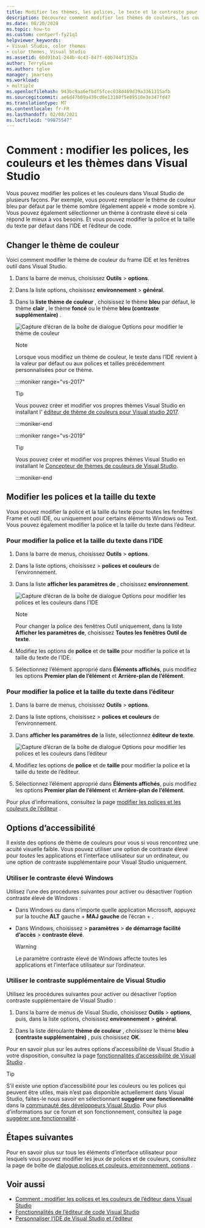 ```yaml
---
title: Modifier les thèmes, les polices, le texte et le contraste pour l’accessibilité
description: Découvrez comment modifier les thèmes de couleurs, les couleurs de police, les tailles de texte et les couleurs de contraste supplémentaires de Visual Studio pour des raisons de simplicité d’utilisation et d’accessibilité.
ms.date: 08/20/2020
ms.topic: how-to
ms.custom: contperf-fy21q1
helpviewer_keywords:
- Visual Studio, color themes
- color themes, Visual Studio
ms.assetid: 60d91ba1-244b-4c43-847f-60b744f1352a
author: TerryGLee
ms.author: tglee
manager: jmartens
ms.workload:
- multiple
ms.openlocfilehash: 943bc9aa6efbdf5fcec038d469d39a3361315afb
ms.sourcegitcommit: ae6d47b09a439cd0e13180f5e89510e3e347fd47
ms.translationtype: MT
ms.contentlocale: fr-FR
ms.lasthandoff: 02/08/2021
ms.locfileid: "99875547"
---
```

# <a name="how-to-change-fonts-colors-and-themes-in-visual-studio"></a>Comment : modifier les polices, les couleurs et les thèmes dans Visual Studio

Vous pouvez modifier les polices et les couleurs dans Visual Studio de plusieurs façons. Par exemple, vous pouvez remplacer le thème de couleur bleu par défaut par le thème sombre (également appelé « mode sombre »). Vous pouvez également sélectionner un thème à contraste élevé si cela répond le mieux à vos besoins. Et vous pouvez modifier la police et la taille du texte par défaut dans l’IDE et l’éditeur de code.

## <a name="change-the-color-theme"></a>Changer le thème de couleur

Voici comment modifier le thème de couleur du frame IDE et les fenêtres outil dans Visual Studio.

1. Dans la barre de menus, choisissez **Outils**  >  **options**.

1. Dans la liste options, choisissez **environnement**  >  **général**.

1. Dans la **liste thème de couleur** , choisissez le thème **bleu** par défaut, le thème **clair** , le thème **foncé** ou le thème **bleu (contraste supplémentaire)** .

   ![Capture d’écran de la boîte de dialogue Options pour modifier le thème de couleur](media/fonts-colors-theme.png "Capture d’écran de la boîte de dialogue Options que vous pouvez utiliser pour modifier le thème de couleur")

    > [!NOTE]
    > Lorsque vous modifiez un thème de couleur, le texte dans l’IDE revient à la valeur par défaut ou aux polices et tailles précédemment personnalisées pour ce thème.

    :::moniker range="vs-2017"

    > [!TIP]
    > Vous pouvez créer et modifier vos propres thèmes Visual Studio en installant l' [éditeur de thème de couleurs pour Visual studio 2017](https://marketplace.visualstudio.com/items?itemName=VisualStudioPlatformTeam.VisualStudio2017ColorThemeEditor).

    :::moniker-end

    :::moniker range="vs-2019"

    > [!TIP]
    > Vous pouvez créer et modifier vos propres thèmes Visual Studio en installant le [Concepteur de thèmes de couleurs de Visual Studio](https://marketplace.visualstudio.com/items?itemName=ms-madsk.ColorThemeDesigner).

    :::moniker-end

## <a name="change-fonts-and-text-size"></a>Modifier les polices et la taille du texte

Vous pouvez modifier la police et la taille du texte pour toutes les fenêtres Frame et outil IDE, ou uniquement pour certains éléments Windows ou Text. Vous pouvez également modifier la police et la taille du texte dans l’éditeur.

### <a name="to-change-the-font-and-text-size-in-the-ide"></a>Pour modifier la police et la taille du texte dans l’IDE

1. Dans la barre de menus, choisissez **Outils**  >  **options**.

1. Dans la liste options, choisissez   >  **polices et couleurs** de l’environnement.

1. Dans la liste **afficher les paramètres de** , choisissez **environnement**.

   ![Capture d’écran de la boîte de dialogue Options pour modifier les polices et les couleurs dans l’IDE](media/fonts-colors-environment.png "Capture d’écran de la boîte de dialogue Options pour modifier les polices et les couleurs dans l’IDE")

    > [!NOTE]
    > Pour changer la police des fenêtres Outil uniquement, dans la liste **Afficher les paramètres de**, choisissez **Toutes les fenêtres Outil de texte**.

1. Modifiez les options de **police** et de **taille** pour modifier la police et la taille du texte de l’IDE.

1. Sélectionnez l’élément approprié dans **Éléments affichés**, puis modifiez les options **Premier plan de l’élément** et **Arrière-plan de l’élément**.

### <a name="to-change-the-font-and-text-size-in-the-editor"></a>Pour modifier la police et la taille du texte dans l’éditeur

1. Dans la barre de menus, choisissez **Outils**  >  **options**.

1. Dans la liste options, choisissez   >  **polices et couleurs** de l’environnement.

1. Dans **afficher les paramètres de** la liste, sélectionnez **éditeur de texte**.

   ![Capture d’écran de la boîte de dialogue Options pour modifier les polices et les couleurs dans l’éditeur](media/fonts-colors-text-editor.png "Capture d’écran de la boîte de dialogue Options pour modifier les polices et les couleurs de l’éditeur")

1. Modifiez les options de **police** et de **taille** pour modifier la police et la taille du texte de l’éditeur.

1. Sélectionnez l’élément approprié dans **Éléments affichés**, puis modifiez les options **Premier plan de l’élément** et **Arrière-plan de l’élément**.

Pour plus d’informations, consultez la page [modifier les polices et les couleurs de l’éditeur](../ide/reference/how-to-change-fonts-and-colors-in-the-editor.md) .

## <a name="accessibility-options"></a>Options d’accessibilité

Il existe des options de thème de couleurs pour vous si vous rencontrez une acuité visuelle faible. Vous pouvez utiliser une option de contraste élevé pour *toutes* les applications et l’interface utilisateur sur un ordinateur, ou une option de contraste supplémentaire pour Visual Studio uniquement.

### <a name="use-windows-high-contrast"></a>Utiliser le contraste élevé Windows

Utilisez l’une des procédures suivantes pour activer ou désactiver l’option contraste élevé de Windows :

- Dans Windows ou dans n’importe quelle application Microsoft, appuyez sur la touche **ALT** gauche + **MAJ gauche** de l’écran +  .

- Dans Windows, choisissez   >  **paramètres**  >  **de démarrage facilité d’accès**  >  **contraste élevé**.

    > [!WARNING]
    > Le paramètre contraste élevé de Windows affecte toutes les applications et l’interface utilisateur sur l’ordinateur.

### <a name="use-visual-studio-extra-contrast"></a>Utiliser le contraste supplémentaire de Visual Studio

Utilisez les procédures suivantes pour activer ou désactiver l’option contraste supplémentaire de Visual Studio :

1. Dans la barre de menus de Visual Studio, choisissez **Outils**  >  **options**, puis, dans la liste options, choisissez **environnement**  >  **général**.

1. Dans la liste déroulante **thème de couleur** , choisissez le thème **bleu (contraste supplémentaire)** , puis choisissez **OK**.

Pour en savoir plus sur les autres options d’accessibilité de Visual Studio à votre disposition, consultez la page [fonctionnalités d’accessibilité de Visual Studio](../ide/reference/accessibility-features-of-visual-studio.md) .

> [!TIP]
> S’il existe une option d’accessibilité pour les couleurs ou les polices qui peuvent être utiles, mais n’est pas disponible actuellement dans Visual Studio, faites-le nous savoir en sélectionnant **suggérer une fonctionnalité** dans la [communauté des développeurs Visual Studio](https://aka.ms/feedback/suggest?space=8). Pour plus d’informations sur ce forum et son fonctionnement, consultez la page [suggérer une fonctionnalité](../ide/suggest-a-feature.md) .

## <a name="next-steps"></a>Étapes suivantes

Pour en savoir plus sur tous les éléments d’interface utilisateur pour lesquels vous pouvez modifier les jeux de polices et de couleurs, consultez la page de boîte de [dialogue polices et couleurs, environnement, options](../ide/reference/fonts-and-colors-environment-options-dialog-box.md) .

## <a name="see-also"></a>Voir aussi

- [Comment : modifier les polices et les couleurs de l’éditeur dans Visual Studio](../ide/reference/how-to-change-fonts-and-colors-in-the-editor.md)
- [Fonctionnalités de l’éditeur de code Visual Studio](../ide/writing-code-in-the-code-and-text-editor.md)
- [Personnaliser l’IDE de Visual Studio et l’éditeur](../ide/quickstart-personalize-the-ide.md)
